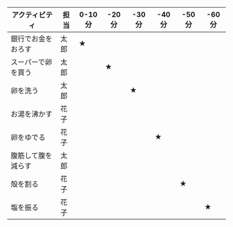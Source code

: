 | アクティビティ  | 担当 | 0-10分  | -20分 | -30分  | -40分 | -50分  | -60分 |
| ------------- | ------------- | ------------- | ------------- | ------------- | ------------- | ------------- | ------------- |
| 銀行でお金をおろす  | 太郎  | ★  |   |   |   |   |   |
| スーパーで卵を買う | 太郎 |   | ★  |   |  |  |   |
| 卵を洗う | 太郎  |   |   | ★ |   |  |  |
| お湯を沸かす | 花子  |   |   |   |   |   |   |
| 卵をゆでる | 花子  |   |   |   | ★  |   |   |
| 腹筋して腹を減らす | 太郎  |   |   |   |   |   |   |
| 殻を割る | 花子  |   |  |   |   | ★  |   |
| 塩を振る | 花子 |  |  |   |   |   | ★  |
